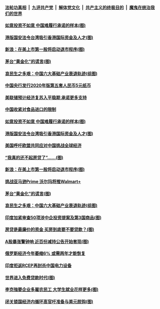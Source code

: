 ####  [法轮功真相](../../../../basic/blob/master/README.md?t=07090531) &nbsp;|&nbsp; [九评共产党](../../../../9ping.md/blob/master/README.md?t=07090531) &nbsp;|&nbsp; [解体党文化](../../../../jtdwh.md/blob/master/README.md?t=07090531)  &nbsp;|&nbsp; [共产主义的终极目的](../../../../gczydzjmd.md/blob/master/README.md?t=07090531) &nbsp;|&nbsp; [魔鬼在统治我们的世界](../../../../mgztzwmdsj.md/blob/master/README.md?t=07090531) 

#### [如意投资不如意 中国难履行承诺的样本(图)](../pages/p5/939080.md?t=07090531) 

#### [港版国安法令台湾吸引香港国际资金及人才(图)](../pages/p5/939076.md?t=07090531) 

#### [新浪：在美上市第一股将启动退市程序(图)](../pages/p5/939023.md?t=07090531) 

#### [茅台“黄金化”的谎言(图)](../pages/p5/939017.md?t=07090531) 

#### [哀民生之多艰：中国六大基础产业衰退轨迹(组图)](../pages/p5/939007.md?t=07090531) 


#### [中国央行发行2020年版第五套人民币5元纸币](../pages/p5/939103.md?t=07090531) 

#### [美联储预计经济复苏入平稳期 承诺更多支持](../pages/p5/939102.md?t=07090531) 

#### [中国收紧对食品进口的限制](../pages/p5/939082.md?t=07090531) 

#### [如意投资不如意 中国难履行承诺的样本(图)](../pages/p5/939080.md?t=07090531) 

#### [港版国安法令台湾吸引香港国际资金及人才(图)](../pages/p5/939076.md?t=07090531) 

#### [美国呼吁欧盟共同应对中国挑战全球经济](../pages/p5/939074.md?t=07090531) 

#### [“我真的还不起房贷了”……(图)](../pages/p5/939012.md?t=07090531) 

#### [新浪：在美上市第一股将启动退市程序(图)](../pages/p5/939023.md?t=07090531) 

#### [挑战亚马逊Prime 沃尔玛将推Walmart+](../pages/p5/939020.md?t=07090531) 

#### [茅台“黄金化”的谎言(图)](../pages/p5/939017.md?t=07090531) 

#### [哀民生之多艰：中国六大基础产业衰退轨迹(组图)](../pages/p5/939007.md?t=07090531) 


#### [印度加紧审查50项涉中企投资提案及第3国商品(图)](../pages/p5/938987.md?t=07090531) 

#### [房贷是最廉价的资金 买房到底要不要贷款？(图)](../pages/p5/938982.md?t=07090531) 

#### [A股暴涨警钟响 近百份减持公告开始套现(图)](../pages/p5/938981.md?t=07090531) 

#### [俄罗斯经济今年萎缩6% 或需两年才能恢复](../pages/p5/938968.md?t=07090531) 

#### [印度拒返RCEP再封杀中国电力设备](../pages/p5/938910.md?t=07090531) 

#### [世界进入免费贷款时代(图)](../pages/p5/938900.md?t=07090531) 

#### [李克強要企业多雇农民工 大学生就业花样更多(图)](../pages/p5/938870.md?t=07090531) 

#### [闭关锁国经济内循环高官吁准备与美元脱钩(图)](../pages/p5/938898.md?t=07090531) 

